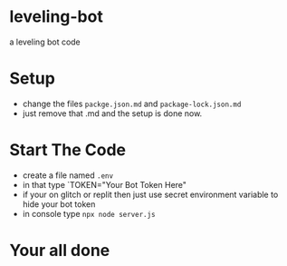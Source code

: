 # leveling-bot
a leveling bot code
# Setup
- change the files `packge.json.md` and `package-lock.json.md`
- just remove that .md and the setup is done now.
# Start The Code
- create a file named `.env`
- in that type `TOKEN="Your Bot Token Here"
- if your on glitch or replit then just use secret environment variable to hide your bot token
- in console type `npx node server.js`
# Your all done
